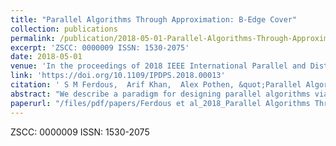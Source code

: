 ```yaml
---
title: "Parallel Algorithms Through Approximation: B-Edge Cover"
collection: publications
permalink: /publication/2018-05-01-Parallel-Algorithms-Through-Approximation-B-Edge-Cover
excerpt: 'ZSCC: 0000009 ISSN: 1530-2075'
date: 2018-05-01
venue: 'In the proceedings of 2018 IEEE International Parallel and Distributed Processing Symposium (IPDPS)'
link: 'https://doi.org/10.1109/IPDPS.2018.00013'
citation: ' S M Ferdous,  Arif Khan,  Alex Pothen, &quot;Parallel Algorithms Through Approximation: B-Edge Cover.&quot; In the proceedings of 2018 IEEE International Parallel and Distributed Processing Symposium (IPDPS), 2018.'
abstract: "We describe a paradigm for designing parallel algorithms via approximation, and illustrate it on the b-Edge Cover problem. A b-Edge Cover of minimum weight in a graph is a subset C of its edges such that at least a specified number b(v) of edges in C is incident on each vertex v, and the sum of the edge weights in C is minimum. The Greedy algorithm and a variant, the LSE algorithm, provide 3/2-approximation guarantees in the worst-case for this problem, but these algorithms have limited parallelism. Hence we design two new 2-approximation algorithms with greater concurrency. The MCE algorithm reduces the computation of a b-Edge Cover to that of finding a b&apos;-Matching, by exploiting the relationship between these subgraphs in an approximation context. The LSENW is derived from the LSE algorithm using static edge weights rather than dynamically computing effective edge weights. This relaxation gives S-LSE a worse approximation guarantee but makes it more amenable to parallelization. We prove that both the MCE and S-LSE algorithms compute the same b-EDGE COVER with at most twice the weight of the minimum weight edge cover. In practice, the 2-approximation and 3/2-approximation algorithms compute edge covers of weight within 10\% the optimal. We implement three of the approximation algorithms, MCE, LSE, and S-LSE, on shared memory multi-core machines, including an Intel Xeon and an IBM Power8 machine with 8 TB memory. The MCE algorithm is the fastest of these by an order of magnitude or more. It computes an edge cover in a graph with billions of edges in 20 seconds using two hundred threads on the IBM Power8. We also show that the parallel depth and work can be bounded for the Suitor and b-Suitor algorithms when edge weights are random."
paperurl: "/files/pdf/papers/Ferdous et al_2018_Parallel Algorithms Through Approximation.pdf:files/1302/Ferdous et al_2018_Parallel Algorithms Through Approximation.pdf:application/pdf"
---
```

ZSCC: 0000009 ISSN: 1530-2075
